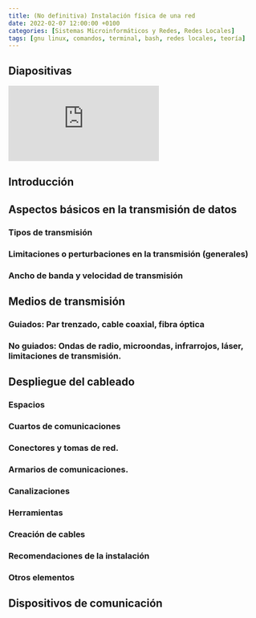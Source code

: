 ```yaml
---
title: (No definitiva) Instalación física de una red
date: 2022-02-07 12:00:00 +0100
categories: [Sistemas Microinformáticos y Redes, Redes Locales]
tags: [gnu linux, comandos, terminal, bash, redes locales, teoría]
---
```


## Diapositivas

<iframe title="slides" src="https://docs.google.com/presentation/d/e/2PACX-1vTdJf1QC30Ty6a_ue_PIPvINhBzFG1HS4dlo92LKGPOb3GVPVbva4fC3JXpNEcc7F-AfVaQeYHG-Njj/embed?start=false&loop=false&delayms=10000" frameborder="0" allowfullscreen="true" mozallowfullscreen="true" webkitallowfullscreen="true"></iframe>

## Introducción
## Aspectos básicos en la transmisión de datos
### Tipos de transmisión
### Limitaciones o perturbaciones en la transmisión (generales)
### Ancho de banda y velocidad de transmisión
## Medios de transmisión
### Guiados: Par trenzado, cable coaxial, fibra óptica
### No guiados: Ondas de radio, microondas, infrarrojos, láser, limitaciones de transmisión.
## Despliegue del cableado
### Espacios
### Cuartos de comunicaciones
### Conectores y tomas de red.
### Armarios de comunicaciones.
### Canalizaciones
### Herramientas
### Creación de cables
### Recomendaciones de la instalación
### Otros elementos
## Dispositivos de comunicación